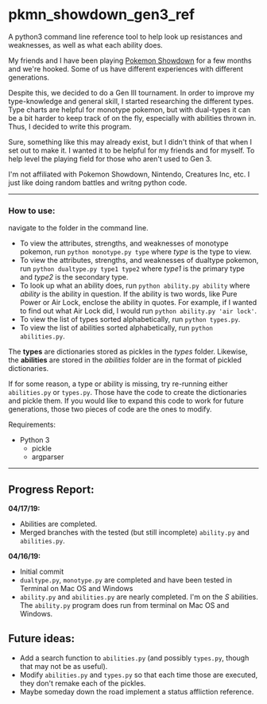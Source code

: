 # pkmn_showdown_gen3_ref
A python3 command line reference tool to help look up resistances and weaknesses, as well as what each ability does. 

My friends and I have been playing [Pokemon Showdown](https://pokemonshowdown.com/) for a few months and we're hooked. Some of us have different experiences with different generations. 

Despite this, we decided to do a Gen III tournament. In order to improve my type-knowledge and general skill, I started researching the different types. Type charts are helpful for monotype pokemon, but with dual-types it can be a bit harder to keep track of on the fly, especially with abilities thrown in. Thus, I decided to write this program.

Sure, something like this may already exist, but I didn't think of that when I set out to make it. I wanted it to be helpful for my friends and for myself. To help level the playing field for those who aren't used to Gen 3. 

I'm not affiliated with Pokemon Showdown, Nintendo, Creatures Inc, etc. I just like doing random battles and writng python code. 

---

### How to use: 

navigate to the folder in the command line. 
* To view the attributes, strengths, and weaknesses of monotype pokemon, run ```python monotype.py type``` where *type* is the type to view. 
* To view the attributes, strengths, and weaknesses of dualtype pokemon, run ```python dualtype.py type1 type2``` where *type1* is the primary type and *type2* is the secondary type.  
* To look up what an ability does, run ```python ability.py ability``` where *ability* is the ability in question. If the ability is two words, like Pure Power or Air Lock, enclose the ability in quotes. For example, if I wanted to find out what Air Lock did, I would run ```python ability.py 'air lock'```. 
* To view the list of types sorted alphabetically, run ```python types.py```.
* To view the list of abilities sorted alphabetically, run ```python abilities.py```.

The **types** are dictionaries stored as pickles in the *types* folder. Likewise, the **abilities** are stored in the *abilities* folder are in the format of pickled dictionaries. 

If for some reason, a type or ability is missing, try re-running either `abilities.py` or `types.py`. Those have the code to create the dictionaries and pickle them. If you would like to expand this code to work for future generations, those two pieces of code are the ones to modify. 

Requirements: 
* Python 3
  + pickle
  + argparser


---

## Progress Report: 

**04/17/19:**
* Abilities are completed. 
* Merged branches with the tested (but still incomplete) `ability.py` and `abilities.py`. 

**04/16/19:** 
* Initial commit
* `dualtype.py`, `monotype.py` are completed and have been tested in Terminal on Mac OS and Windows 
* `ability.py` and `abilities.py` are nearly completed. I'm on the *S* abilities. The `ability.py` program does run from terminal on Mac OS and Windows. 

## Future ideas: 
* Add a search function to `abilities.py` (and possibly `types.py`, though that may not be as useful). 
* Modify `abilities.py` and `types.py` so that each time those are executed, they don't remake each of the pickles. 
* Maybe someday down the road implement a status affliction reference. 
